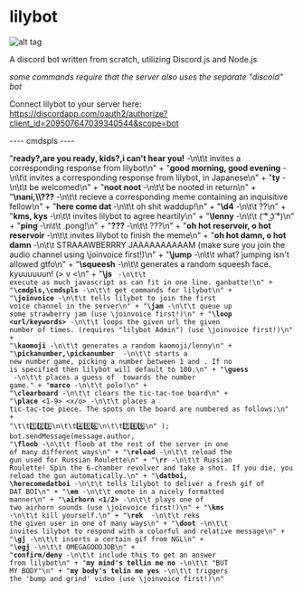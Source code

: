 # lilybot

![alt tag](http://i.imgur.com/1bP8leP.png)


A discord bot written from scratch, utilizing Discord.js and Node.js

*some commands require that the server also uses the separate "discoid" bot*

Connect lilybot to your server here: https://discordapp.com/oauth2/authorize?client_id=209507647039340544&scope=bot

---- cmdspls ----

"**ready?,are you ready, kids?,i can't hear you!** -\n\t\t invites a corresponding response from lilybot\n"
		+ "**good morning, good evening** -\n\t\t invites a corresponding response from lilybot, in Japanese\n"
		+ "**ty** -\n\t\t be welcomed\n"
		+ "**noot noot** -\n\t\t be nooted in return\n"
		+ "**\\nani,\\\\???** -\n\t\t recieve a corresponding meme containing an inquisitive fellow\n"
		+ "**here come dat <insert word>** -\n\t\t oh shit waddup!\n"
		+ "**\\d4** -\n\t\t ??\n"
		+ "**kms, kys** -\n\t\t invites lilybot to agree heartily\n"
		+ "**\\lenny** -\n\t\t ( ͡° ͜ʖ ͡°)\n"
		+ "**ping** -\n\t\t .pong!\n"
		+ "**???** -\n\t\t ???\n"
		+ "**oh hot reservoir, o hot reservoir** -\n\t\t invites lilybot to finish the meme\n"
		+ "**oh hot damn, o hot damn** -\n\t\t STRAAAWBERRRY JAAAAAAAAAAM (make sure you join the audio channel using \joinvoice first!)\n"
		+ "**\\jump** -\n\t\t what? jumping isn't allowed gtfo\n"
		+ "**\\squeesh** -\n\t\t generates a random squeesh face. kyuuuuuun! (> v <\n"
		+ "**\\js <code>** -\n\t\t execute as much javascript as can fit in one line. ganbatte!\n"
		+ "**\\cmdpls,\\cmdspls** -\n\t\t get commands for lilybot\n"
		+ "**\\joinvoice** -\n\t\t tells lilybot to join the first voice channel in the server\n"
		+ "**\\jam** -\n\t\t queue up some strawberry jam (use \\joinvoice first!)\n"
		+ "**\\loop <times> <url/keywords>** -\n\t\t loops the given url the given number of times. (requires \"lilybot Admin\") (use \\joinvoice first!)\n"
		+ "**\\kaomoji** -\n\t\t generates a random kaomoji/lenny\n"
		+ "**\\pickanumber,\\pickanumber <number>** -\n\t\t starts a new number game, picking a number between 1 and <number>. If no <number> is specified then lilybot will default to 100.\n"
		+ "**\\guess <number>** -\n\t\t places a guess of <number> towards the number game."
		+ "**marco** -\n\t\t polo!\n"
		+ "**\\clearboard** -\n\t\t clears the tic-tac-toe board\n"
		+ "**\\place** <1-9> <x/o> -\n\t\t places a tic-tac-toe piece. The spots on the board are numbered as follows:\n"
		+ "\t\t:one::two::three:\n\t\t:four::five::six:\n\t\t:seven::eight::nine:\n"
		);
		bot.sendMessage(message.author, "**\\floob** -\n\t\t floob at the rest of the server in one of many different ways\n"
		+ "**\\reload** -\n\t\t reload the gun used for Russian Roulette\n"
		+ "**\\rr** -\n\t\t Russian Roulette! Spin the 6-chamber revolver and take a shot. If you die, you reload the gun automatically.\n"
		+ "**\\datboi, \\herecomedatboi** -\n\t\t tells lilybot to deliver a fresh gif of DAT BOI\n"
		+ "**\\em** -\n\t\t emote in a nicely formatted manner\n"
		+ "**\\airhorn <1/2>** -\n\t\t plays one of two airhorn sounds (use \\joinvoice first!)\n"
		+ "**\\kms** -\n\t\t kill yourself.\n"
		+ "**\\rek <user>** -\n\t\t reks the given user in one of many ways\n"
		+ "**\\doot** -\n\t\t invites lilybot to respond with a colorful and relative message\n"
		+ "**\\gj** -\n\t\t inserts a certain gif from NGL\n"
		+ "**\\ogj** -\n\t\t OMEGAGOODJOB\n"
		+ "**confirm/deny** -\n\t\t include this to get an answer from lilybot\n"
		+ "**my mind's tellin me no** -\n\t\t \"BUT MY BODY\"\n"
		+ "**my body's telin me yes** -\n\t\t triggers the 'bump and grind' video (use \joinvoice first!)\n"
